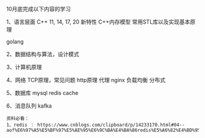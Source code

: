 10月底完成以下内容的学习

1、语言层面
   C++ 11, 14, 17, 20 新特性
   C++内存模型
   常用STL库以及实现基本原理
   
   golang
   
2、数据结构与算法，设计模式

3、计算机原理

4、网络
    TCP原理，常见问题
    http原理
    代理
    nginx
    负载均衡
    分布式
    
 5、数据库
    mysql
    redis
    cache
    
 6、消息队列
    kafka
    
    
    资料必看：
    1、redis ： https://www.cnblogs.com/clipboard/p/14233170.html#04--aof%E6%97%A5%E5%BF%97%E5%AE%95%E6%9C%BA%E4%BA%86redis%E5%A6%82%E4%BD%95%E9%81%BF%E5%85%8D%E6%95%B0%E6%8D%AE%E4%B8%A2%E5%A4%B1
    
    
